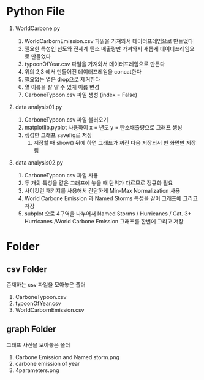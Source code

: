 
# Python File
1. WorldCarbone.py
   1. WorldCarbornEmission.csv 파일을 가져와서 데이터프레임으로 만들었다
   2. 필요한 특성인 년도와 전세계 탄소 배출량만 가져와서 새롭게 데이터프레임으로 만들었다
   3. typoonOfYear.csv 파일을 가져와서 데이터프레임으로 만든다
   4. 위의 2,3 에서 만들어진 데이터프레임을 concat한다
   5. 필요없는 열은 drop으로 제거한다
   6. 열 이름을 잘 알 수 있게 이름 변경
   7. CarboneTypoon.csv 파일 생성 (index = False)

2. data analysis01.py
   1. CarboneTypoon.csv 파일 불러오기
   2. matplotlib.pyplot 사용하여 x = 년도 y = 탄소배출량으로 그래프 생성
   3. 생성한 그래프 savefig로 저장
      1. 저장할 때 show() 뒤에 하면 그래프가 꺼진 다음 저장되서 빈 화면만 저장됨

3. data analysis02.py
   1. CarboneTypoon.csv 파일 사용
   2. 두 개의 특성을 같은 그래프에 놓을 때 단위가 다르므로 정규화 필요
   3. 사이킷런 패키지를 사용해서 간단하게 Min-Max Normalization 사용
   4. World Carbone Emission 과 Named Storms 특성을 같이 그래프에 그리고 저장
   5. subplot 으로  4구역을 나누어서 Named Storms / Hurricanes / Cat. 3+ Hurricanes /World Carbone Emission 그래프를 한번에 그리고 저장


# Folder

## csv Folder
존재하는 csv 파일을 모아놓은 폴더
1. CarboneTypoon.csv
2. typoonOfYear.csv
3. WorldCarbornEmission.csv

## graph Folder
그래프 사진을 모아놓은 폴더
1. Carbone Emission and Named storm.png
2. carbone emission of year
3. 4parameters.png